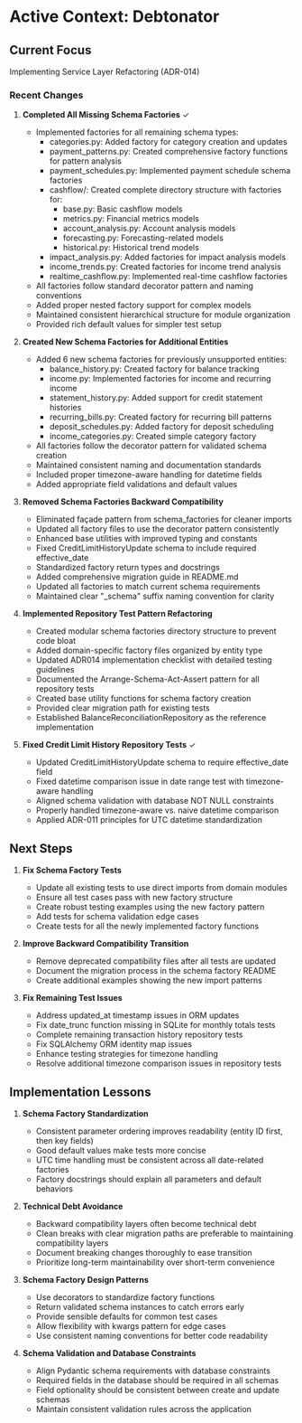# Active Context: Debtonator

## Current Focus
Implementing Service Layer Refactoring (ADR-014)

### Recent Changes

1. **Completed All Missing Schema Factories** ✓
   - Implemented factories for all remaining schema types:
     - categories.py: Added factory for category creation and updates
     - payment_patterns.py: Created comprehensive factory functions for pattern analysis
     - payment_schedules.py: Implemented payment schedule schema factories
     - cashflow/: Created complete directory structure with factories for:
       - base.py: Basic cashflow models
       - metrics.py: Financial metrics models
       - account_analysis.py: Account analysis models
       - forecasting.py: Forecasting-related models
       - historical.py: Historical trend models
     - impact_analysis.py: Added factories for impact analysis models
     - income_trends.py: Created factories for income trend analysis
     - realtime_cashflow.py: Implemented real-time cashflow factories
   - All factories follow standard decorator pattern and naming conventions
   - Added proper nested factory support for complex models
   - Maintained consistent hierarchical structure for module organization
   - Provided rich default values for simpler test setup

2. **Created New Schema Factories for Additional Entities**
   - Added 6 new schema factories for previously unsupported entities:
     - balance_history.py: Created factory for balance tracking 
     - income.py: Implemented factories for income and recurring income
     - statement_history.py: Added support for credit statement histories
     - recurring_bills.py: Created factory for recurring bill patterns
     - deposit_schedules.py: Added factory for deposit scheduling
     - income_categories.py: Created simple category factory 
   - All factories follow the decorator pattern for validated schema creation
   - Maintained consistent naming and documentation standards
   - Included proper timezone-aware handling for datetime fields
   - Added appropriate field validations and default values

3. **Removed Schema Factories Backward Compatibility**
   - Eliminated façade pattern from schema_factories for cleaner imports
   - Updated all factory files to use the decorator pattern consistently
   - Enhanced base utilities with improved typing and constants
   - Fixed CreditLimitHistoryUpdate schema to include required effective_date 
   - Standardized factory return types and docstrings
   - Added comprehensive migration guide in README.md
   - Updated all factories to match current schema requirements
   - Maintained clear "_schema" suffix naming convention for clarity

4. **Implemented Repository Test Pattern Refactoring**
   - Created modular schema factories directory structure to prevent code bloat
   - Added domain-specific factory files organized by entity type
   - Updated ADR014 implementation checklist with detailed testing guidelines
   - Documented the Arrange-Schema-Act-Assert pattern for all repository tests
   - Created base utility functions for schema factory creation
   - Provided clear migration path for existing tests
   - Established BalanceReconciliationRepository as the reference implementation

5. **Fixed Credit Limit History Repository Tests** ✓
   - Updated CreditLimitHistoryUpdate schema to require effective_date field
   - Fixed datetime comparison issue in date range test with timezone-aware handling
   - Aligned schema validation with database NOT NULL constraints
   - Properly handled timezone-aware vs. naive datetime comparison
   - Applied ADR-011 principles for UTC datetime standardization

## Next Steps

1. **Fix Schema Factory Tests**
   - Update all existing tests to use direct imports from domain modules
   - Ensure all test cases pass with new factory structure
   - Create robust testing examples using the new factory pattern
   - Add tests for schema validation edge cases
   - Create tests for all the newly implemented factory functions

2. **Improve Backward Compatibility Transition**
   - Remove deprecated compatibility files after all tests are updated
   - Document the migration process in the schema factory README
   - Create additional examples showing the new import patterns

3. **Fix Remaining Test Issues**
   - Address updated_at timestamp issues in ORM updates
   - Fix date_trunc function missing in SQLite for monthly totals tests
   - Complete remaining transaction history repository tests
   - Fix SQLAlchemy ORM identity map issues
   - Enhance testing strategies for timezone handling
   - Resolve additional timezone comparison issues in repository tests

## Implementation Lessons

1. **Schema Factory Standardization**
   - Consistent parameter ordering improves readability (entity ID first, then key fields)
   - Good default values make tests more concise
   - UTC time handling must be consistent across all date-related factories
   - Factory docstrings should explain all parameters and default behaviors

2. **Technical Debt Avoidance**
   - Backward compatibility layers often become technical debt
   - Clean breaks with clear migration paths are preferable to maintaining compatibility layers
   - Document breaking changes thoroughly to ease transition
   - Prioritize long-term maintainability over short-term convenience

3. **Schema Factory Design Patterns**
   - Use decorators to standardize factory functions
   - Return validated schema instances to catch errors early
   - Provide sensible defaults for common test cases
   - Allow flexibility with kwargs pattern for edge cases
   - Use consistent naming conventions for better code readability

4. **Schema Validation and Database Constraints**
   - Align Pydantic schema requirements with database constraints
   - Required fields in the database should be required in all schemas
   - Field optionality should be consistent between create and update schemas
   - Maintain consistent validation rules across the application
